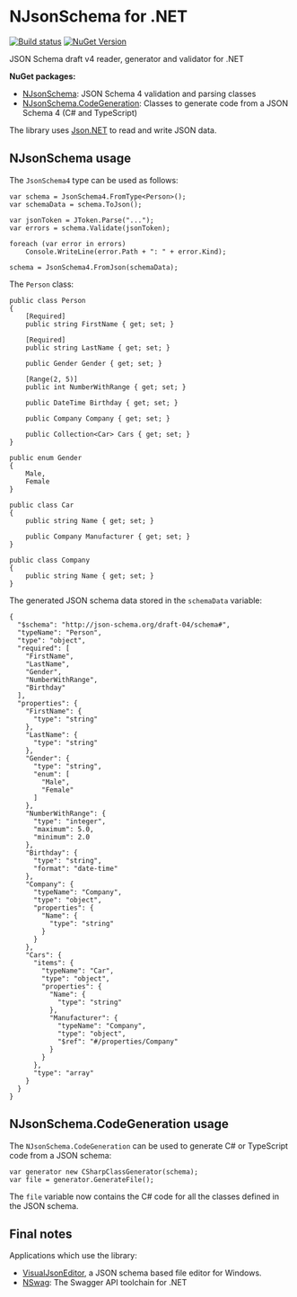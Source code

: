 NJsonSchema for .NET
====================

[![Build status](https://ci.appveyor.com/api/projects/status/pextintxxmn5xt46?svg=true)](https://ci.appveyor.com/project/rsuter/njsonschema)
[![NuGet Version](http://img.shields.io/nuget/v/NJsonSchema.svg?style=flat)](https://www.nuget.org/packages?q=NJsonSchema)

JSON Schema draft v4 reader, generator and validator for .NET

**NuGet packages:** 
-   [NJsonSchema](https://www.nuget.org/packages/NJsonSchema): JSON Schema 4 validation and parsing classes
-   [NJsonSchema.CodeGeneration](https://www.nuget.org/packages/NJsonSchema.CodeGeneration): Classes to generate code from a JSON Schema 4 (C# and TypeScript)

The library uses [Json.NET](http://james.newtonking.com/json) to read and write JSON data. 

## NJsonSchema usage

The `JsonSchema4` type can be used as follows: 

    var schema = JsonSchema4.FromType<Person>();
    var schemaData = schema.ToJson();

    var jsonToken = JToken.Parse("...");
    var errors = schema.Validate(jsonToken);

    foreach (var error in errors)
        Console.WriteLine(error.Path + ": " + error.Kind);

    schema = JsonSchema4.FromJson(schemaData);

The `Person` class: 

    public class Person
    {
        [Required]
        public string FirstName { get; set; }

        [Required]
        public string LastName { get; set; }

        public Gender Gender { get; set; }

        [Range(2, 5)]
        public int NumberWithRange { get; set; }

        public DateTime Birthday { get; set; }

        public Company Company { get; set; }

        public Collection<Car> Cars { get; set; }
    }

    public enum Gender
    {
        Male,
        Female
    }

    public class Car
    {
        public string Name { get; set; }

        public Company Manufacturer { get; set; }
    }

    public class Company
    {
        public string Name { get; set; }
    }
  
The generated JSON schema data stored in the `schemaData` variable: 
  
	{
	  "$schema": "http://json-schema.org/draft-04/schema#",
	  "typeName": "Person",
	  "type": "object",
	  "required": [
		"FirstName",
		"LastName",
		"Gender",
		"NumberWithRange",
		"Birthday"
	  ],
	  "properties": {
		"FirstName": {
		  "type": "string"
		},
		"LastName": {
		  "type": "string"
		},
		"Gender": {
		  "type": "string",
		  "enum": [
			"Male",
			"Female"
		  ]
		},
		"NumberWithRange": {
		  "type": "integer",
		  "maximum": 5.0,
		  "minimum": 2.0
		},
		"Birthday": {
		  "type": "string",
		  "format": "date-time"
		},
		"Company": {
		  "typeName": "Company",
		  "type": "object",
		  "properties": {
			"Name": {
			  "type": "string"
			}
		  }
		},
		"Cars": {
		  "items": {
			"typeName": "Car",
			"type": "object",
			"properties": {
			  "Name": {
				"type": "string"
			  },
			  "Manufacturer": {
				"typeName": "Company",
				"type": "object",
				"$ref": "#/properties/Company"
			  }
			}
		  },
		  "type": "array"
		}
	  }
	}

## NJsonSchema.CodeGeneration usage

The `NJsonSchema.CodeGeneration` can be used to generate C# or TypeScript code from a JSON schema:

    var generator new CSharpClassGenerator(schema);
    var file = generator.GenerateFile();
    
The `file` variable now contains the C# code for all the classes defined in the JSON schema. 

## Final notes

Applications which use the library: 

- [VisualJsonEditor](http://visualjsoneditor.org), a JSON schema based file editor for Windows. 
- [NSwag](http://nswag.org): The Swagger API toolchain for .NET
